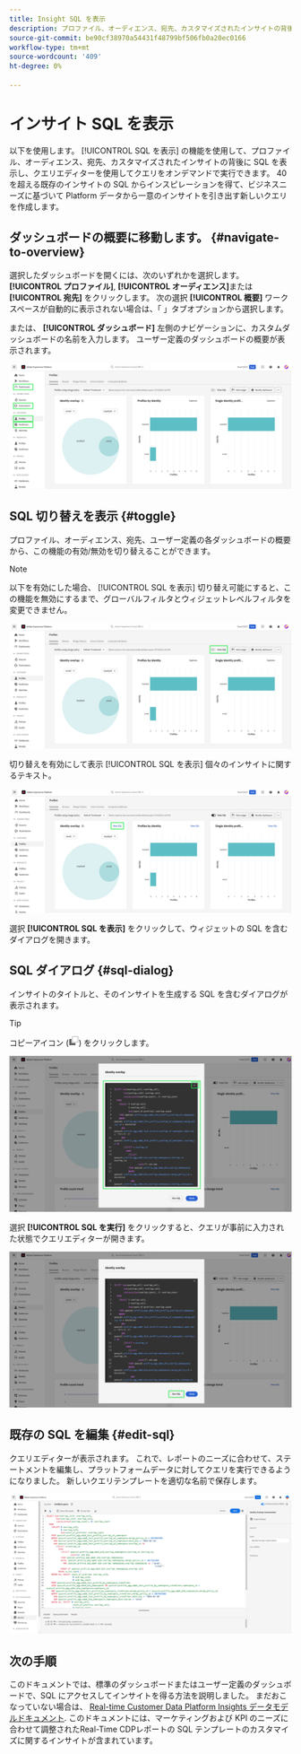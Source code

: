 ```yaml
---
title: Insight SQL を表示
description: プロファイル、オーディエンス、宛先、カスタマイズされたインサイトの背後に SQL を表示し、クエリエディターを使用してクエリをオンデマンドで実行します。
source-git-commit: be90cf38970a54431f48799bf506fb0a20ec0166
workflow-type: tm+mt
source-wordcount: '409'
ht-degree: 0%

---
```


# インサイト SQL を表示

以下を使用します。 [!UICONTROL SQL を表示] の機能を使用して、プロファイル、オーディエンス、宛先、カスタマイズされたインサイトの背後に SQL を表示し、クエリエディターを使用してクエリをオンデマンドで実行できます。 40 を超える既存のインサイトの SQL からインスピレーションを得て、ビジネスニーズに基づいて Platform データから一意のインサイトを引き出す新しいクエリを作成します。

## ダッシュボードの概要に移動します。 {#navigate-to-overview}

選択したダッシュボードを開くには、次のいずれかを選択します。 **[!UICONTROL プロファイル]**, **[!UICONTROL オーディエンス]**&#x200B;または **[!UICONTROL 宛先]** をクリックします。 次の選択 **[!UICONTROL 概要]** ワークスペースが自動的に表示されない場合は、「 」タブオプションから選択します。

または、 **[!UICONTROL ダッシュボード]** 左側のナビゲーションに、カスタムダッシュボードの名前を入力します。 ユーザー定義のダッシュボードの概要が表示されます。

![とのExperience PlatformUI [!UICONTROL プロファイル], [!UICONTROL オーディエンス], [!UICONTROL 宛先]、および [!UICONTROL ダッシュボード] ハイライト表示されました。](./images/view-sql/dashboard-navigation.png)

## SQL 切り替えを表示 {#toggle}

プロファイル、オーディエンス、宛先、ユーザー定義の各ダッシュボードの概要から、この機能の有効/無効を切り替えることができます。

>[!NOTE]
>
>以下を有効にした場合、 [!UICONTROL SQL を表示] 切り替え可能にすると、この機能を無効にするまで、グローバルフィルタとウィジェットレベルフィルタを変更できません。

![The [!UICONTROL SQL を表示] ハイライト表示を切り替えます。](./images/view-sql/view-sql-toggle.png)

切り替えを有効にして表示 [!UICONTROL SQL を表示] 個々のインサイトに関するテキスト。

![を使用したインサイト [!UICONTROL SQL を表示] ハイライト表示されました。](./images/view-sql/insight-view-sql.png)

選択 **[!UICONTROL SQL を表示]** をクリックして、ウィジェットの SQL を含むダイアログを開きます。

## SQL ダイアログ {#sql-dialog}

インサイトのタイトルと、そのインサイトを生成する SQL を含むダイアログが表示されます。

>[!TIP]
>
>コピーアイコン (![コピーアイコン。](./images/view-sql/copy-icon.png)) をクリックします。

![SQL 文がハイライト表示されたインサイトダイアログ。](./images/view-sql/sql-dialog.png)

選択 **[!UICONTROL SQL を実行]** をクリックすると、クエリが事前に入力された状態でクエリエディターが開きます。

![とのインサイトダイアログ [!UICONTROL SQL を実行] ハイライト表示されました。](./images/view-sql/run-sql.png)

## 既存の SQL を編集 {#edit-sql}

クエリエディターが表示されます。 これで、レポートのニーズに合わせて、ステートメントを編集し、プラットフォームデータに対してクエリを実行できるようになりました。 新しいクエリテンプレートを適切な名前で保存します。

![選択した Insight SQL が事前入力されたクエリエディター。](./images/view-sql/edit-sql.png)

## 次の手順

このドキュメントでは、標準のダッシュボードまたはユーザー定義のダッシュボードで、SQL にアクセスしてインサイトを得る方法を説明しました。 まだおこなっていない場合は、 [Real-time Customer Data Platform Insights データモデルドキュメント](./cdp-insights-data-model.md). このドキュメントには、マーケティングおよび KPI のニーズに合わせて調整されたReal-Time CDPレポートの SQL テンプレートのカスタマイズに関するインサイトが含まれています。
